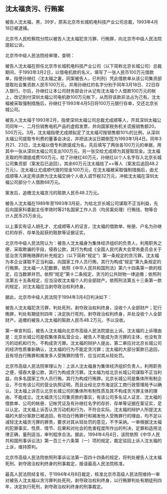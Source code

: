 ## 沈太福贪污、行贿案

被告人沈太福，男，39岁，原系北京市长城机电科技产业公司总裁，1993年4月18日被逮捕。

北京市人民检察院分院以被告人沈太福犯贪污罪、行贿罪，向北京市中级人民法院提起公诉。

北京市中级人民法院经审理，查明：

被告人沈太福在担任北京市长城机电科技产业公司（以下简称北京长城公司）总裁期间，于1993年3月2日，以借电机款的名义，填写了一张人民币100万元借款单，指使孙继红（沈太福之妻，同案被告人，已判刑）凭此借款单从该公司集资部提取社会集资款人民币100万元，并用孙继红的名字分别于同年3月18日、22日存入银行。尔后，孙继红让本公司财务部会计从记有沈太福个人借款100万元的帐上，改记到付深圳太福公司电机款100万元帐下，从而将该款非法占为己有。沈太福被采取强制措施后，孙继红于1993年4月5日将100万元银行存单，交还北京长城公司。

被告人沈太福于1993年2月，指使深圳太福公司总裁尤成顺等人，开具深圳太福公司同年一、二月份销售电机产品的虚假发票，并向国家税务机关谎报销售额20，500万元。3月，沈太福指使尤成顺拟定了沈太福可按销售额10%的比例，从深圳太福公司提取专利费的董事会决议，并把该决议日期倒签为1993年1月4日。同年3月21、23日，沈太福以借专利款提成为名，先后填写了两张各100万元的单据，用其中一张从深圳太福公司支出100万元，另一张交给尤成顺为其提取现金。沈太福支取的所谓提成费100万元，给了孙继红40万元，孙继红以个人名字存入北京长城公司集资部（案发后已追回）。其余60万元沈太福给了××等人（案发后追回48.2万元）。沈太福让尤成顺代提的现金100万元，在沈太福被采取强制措施后，由尤成顺等人决定用该款为沈太福交纳个人收入调节税32万元，冲抵沈太福在深圳太福公司部分个人借款68万元。

案发后，追缴沈太福贪污的赃款人民币48.2万元。

被告人沈太福在1989年至1993年3月前，为给北京长城公司谋取不正当利益，先后向国家科委副主任李效时等21名国家工作人员（均另案处理）行贿钱、物等合计人民币25万余元。

以上事实有证人胡孔才、尤成顺等人的证言，沈太福的借款单、帐册、户名为孙继红的存折、存单及起获的赃款等证据证实。

北京市中级人民法院认为：被告人沈太福身为集体经济组织的负责人，利用职务之便，采取欺骗的手段，侵吞公款，其行为构成《全国人民代表大会常务委员会关于惩治贪污罪贿赂罪的补充规定》（以下简称“规定”）第一条规定的贪污罪。沈太福为本企业谋取不正当利益，向国家工作人员行贿，其行为构成“规定”第九条规定的行贿罪。沈太福一人犯数罪，依照《中华人民共和国刑法》第六十四条第一款的规定，应当数罪并罚。依照“规定”第十二条规定，贪污的公共财物一律追缴；依照刑法第五十五条规定，应当没收沈太福个人的全部财产。依照刑法第五十三条第一款的规定，对沈太福应当剥夺政治权利终身。

据此，北京市中级人民法院于1994年3月4日判决如下：

被告人沈太福犯贪污罪，判处死刑，剥夺政治权利终身，没收个人全部财产；犯行贿罪，判处有期徒刑四年；决定执行死刑，剥夺政治权利终身，并处没收个人全部财产。追缴的被告人沈太福的赃款人民币48.2万元，予以没收。

第一审宣判后，被告人沈太福向北京市高级人民法院提出上诉。沈太福的上诉理由是：北京长城公司是假集体真私营企业，被告人不能成为贪污罪的主体，也没有贪污的动机和行为，不构成贪污罪。沈太福的辩护人提出，第二审应对北京长城公司的经济性质重新确认，沈太福的行为不能定贪污罪；沈太福的大部分案款已追回，且有坦白行贿罪和揭发多人受贿罪的情节，应当对其从轻处罚。

北京市高级人民法院审理认为：上诉人沈太福身为集体经济组织负责人，利用职务之便，侵吞大量公款，其行为构成贪污罪。沈太福为给北京长城公司谋取不正当利益，向多名国家工作人员行贿，其行为构成行贿罪。北京长城公司是集体所有制企业，不仅有该公司的营业执照证明，而且业经北京市海淀区工商行政管理局予以确认。沈太福上诉否认北京长城公司的集体所有制性质及其不构成贪污罪主体的理由，不能成立。沈太福贪污公司集资款的事实，有该公司多名证人证言、沈太福的借款单、公司的帐册、记帐凭证及有孙继红名字的存折、存单等证据在案证实，足以认定。沈太福上诉否认贪污动机和行为，不符合实际。沈太福的辩护人所提沈太福的大部分案款已被追回，有坦白行贿罪行和揭发他人受贿罪行的理由，均不足以减轻沈太福贪污罪的罪责，要求对其从轻处罚的意见，不予采纳。一审根据沈太福的犯罪事实、性质、情节、后果和对社会的危害程度所作出的判决，定罪和适用法律正确，量刑适当，审判程序合法。据此，1994年4月4日，该院依照《中华人民共和国刑事诉讼法》第一百三十六条第（一）项的规定，裁定驳回上诉人沈太福的上诉，维持原判。

北京市高级人民法院依照刑事诉讼法第一百四十四条的规定，将判处被告人沈太福死刑、剥夺政治权利终身的刑事裁定，报请最高人民法院核准。

最高人民法院经复核，于1994年4月8日裁定，核准北京市高级人民法院维持一审对被告人沈太福以贪污罪判处死刑，剥夺政治权利终身，以行贿罪判处有期徒刑四年，决定执行死刑，剥夺政治权利终身的刑事裁定。

